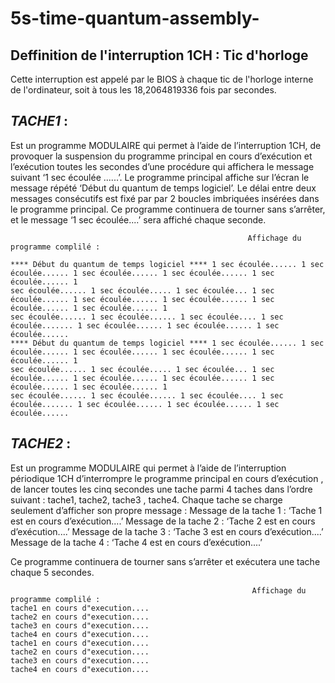 # 5s-time-quantum-assembly-

## Deffinition de l'interruption  1CH : Tic d'horloge
Cette interruption est appelé par le BIOS à chaque tic de l'horloge interne de l'ordinateur, soit à tous les 18,2064819336 fois par secondes.

## _TACHE1_ : 
Est un programme MODULAIRE qui permet à l’aide de l’interruption 1CH, de provoquer la suspension du programme principal en cours d’exécution et l’exécution
toutes les secondes d’une procédure qui affichera le message suivant ‘1 sec écoulée ......’.
Le programme principal affiche sur l’écran le message répété ‘Début du quantum de temps logiciel’. 
Le délai entre deux messages consécutifs est fixé par par 2 boucles imbriquées insérées dans le programme principal.
Ce programme continuera de tourner sans s’arrêter, et le message ‘1 sec écoulée....’ sera affiché chaque seconde.

                                                         Affichage du programme complilé : 

    **** Début du quantum de temps logiciel **** 1 sec écoulée...... 1 sec écoulée...... 1 sec écoulée...... 1 sec écoulée...... 1 sec écoulée...... 1
    sec écoulée...... 1 sec écoulée..... 1 sec écoulée... 1 sec écoulée...... 1 sec écoulée...... 1 sec écoulée...... 1 sec écoulée...... 1 sec écoulée...... 1
    sec écoulée...... 1 sec écoulée...... 1 sec écoulée.... 1 sec écoulée....... 1 sec écoulée...... 1 sec écoulée...... 1 sec écoulée......
    **** Début du quantum de temps logiciel **** 1 sec écoulée...... 1 sec écoulée...... 1 sec écoulée...... 1 sec écoulée...... 1 sec écoulée...... 1
    sec écoulée...... 1 sec écoulée..... 1 sec écoulée... 1 sec écoulée...... 1 sec écoulée...... 1 sec écoulée...... 1 sec écoulée...... 1 sec écoulée...... 1
    sec écoulée...... 1 sec écoulée...... 1 sec écoulée.... 1 sec écoulée....... 1 sec écoulée...... 1 sec écoulée...... 1 sec écoulée......

## _TACHE2_ : 
Est un programme MODULAIRE qui permet à l’aide de l’interruption périodique 1CH d’interrompre le programme principal en cours d’exécution , de lancer toutes les cinq secondes
une tache parmi 4 taches dans l’ordre suivant : tache1, tache2, tache3 , tache4.
Chaque tache se charge seulement d’afficher son propre message :
Message de la tache 1 : ‘Tache 1 est en cours d’exécution....’
Message de la tache 2 : ‘Tache 2 est en cours d’exécution....’
Message de la tache 3 : ‘Tache 3 est en cours d’exécution....’
Message de la tache 4 : ‘Tache 4 est en cours d’exécution....’

Ce programme continuera de tourner sans s’arrêter et exécutera une tache chaque 5 secondes.

                                                          Affichage du programme complilé : 
    tache1 en cours d"execution....
    tache2 en cours d"execution....
    tache3 en cours d"execution....
    tache4 en cours d"execution....
    tache1 en cours d"execution....
    tache2 en cours d"execution....
    tache3 en cours d"execution....
    tache4 en cours d"execution....



